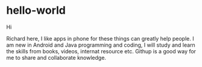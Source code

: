 # hello-world

Hi 

Richard here, I like apps in phone for these things can greatly help people.  I am new in Android and Java programming and coding, I will study and learn the skills from books, videos, internat resource  etc.  Githup is a good way for me to share and collaborate knowledge.   
